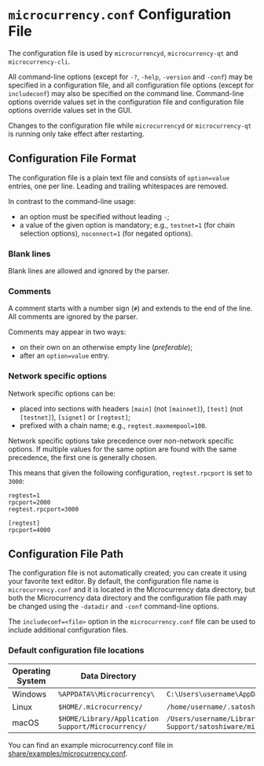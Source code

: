 # `microcurrency.conf` Configuration File

The configuration file is used by `microcurrencyd`, `microcurrency-qt` and `microcurrency-cli`.

All command-line options (except for `-?`, `-help`, `-version` and `-conf`) may be specified in a configuration file, and all configuration file options (except for `includeconf`) may also be specified on the command line. Command-line options override values set in the configuration file and configuration file options override values set in the GUI.

Changes to the configuration file while `microcurrencyd` or `microcurrency-qt` is running only take effect after restarting.

## Configuration File Format

The configuration file is a plain text file and consists of `option=value` entries, one per line. Leading and trailing whitespaces are removed.

In contrast to the command-line usage:
- an option must be specified without leading `-`;
- a value of the given option is mandatory; e.g., `testnet=1` (for chain selection options), `noconnect=1` (for negated options).

### Blank lines

Blank lines are allowed and ignored by the parser.

### Comments

A comment starts with a number sign (`#`) and extends to the end of the line. All comments are ignored by the parser.

Comments may appear in two ways:
- on their own on an otherwise empty line (_preferable_);
- after an `option=value` entry.

### Network specific options

Network specific options can be:
- placed into sections with headers `[main]` (not `[mainnet]`), `[test]` (not `[testnet]`), `[signet]` or `[regtest]`;
- prefixed with a chain name; e.g., `regtest.maxmempool=100`.

Network specific options take precedence over non-network specific options.
If multiple values for the same option are found with the same precedence, the
first one is generally chosen.

This means that given the following configuration, `regtest.rpcport` is set to `3000`:

```
regtest=1
rpcport=2000
regtest.rpcport=3000

[regtest]
rpcport=4000
```

## Configuration File Path

The configuration file is not automatically created; you can create it using your favorite text editor. By default, the configuration file name is `microcurrency.conf` and it is located in the Microcurrency data directory, but both the Microcurrency data directory and the configuration file path may be changed using the `-datadir` and `-conf` command-line options.

The `includeconf=<file>` option in the `microcurrency.conf` file can be used to include additional configuration files.

### Default configuration file locations

Operating System | Data Directory | Example Path
-- | -- | --
Windows | `%APPDATA%\Microcurrency\` | `C:\Users\username\AppData\Roaming\Microcurrency\microcurrency.conf`
Linux | `$HOME/.microcurrency/` | `/home/username/.satoshiware/microcurrency.conf`
macOS | `$HOME/Library/Application Support/Microcurrency/` | `/Users/username/Library/Application Support/satoshiware/microcurrency.conf`

You can find an example microcurrency.conf file in [share/examples/microcurrency.conf](../share/examples/microcurrency.conf).
